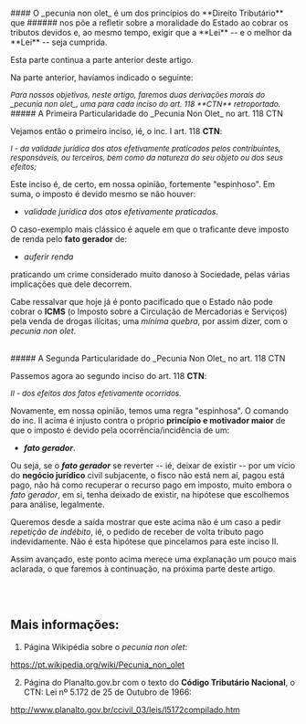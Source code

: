 <br>
#### O _pecunia non olet_ é um dos princípios do **Direito Tributário** que
###### nos põe a refletir sobre a moralidade do Estado ao cobrar os tributos devidos e, ao mesmo tempo, exigir que a **Lei** -- e o melhor da **Lei** -- seja cumprida.
<br>

Esta parte continua a parte anterior deste artigo.

Na parte anterior, havíamos indicado o seguinte:

<cite style="font-size:small">
Para nossos objetivos, neste artigo, faremos duas derivações morais do _pecunia non olet_, uma para cada inciso do art. 118 **CTN** retroportado.
</cite>

<br>
##### A Primeira Particularidade do _Pecunia Non Olet_ no art. 118 CTN
<br>

Vejamos então o primeiro inciso, ié, o inc. I art. 118 **CTN**:

<cite style="font-size:small">
I - da validade jurídica dos atos efetivamente praticados pelos contribuintes, responsáveis, ou terceiros, bem como da natureza do seu objeto ou dos seus efeitos;
</cite>

Este inciso é, de certo, em nossa opinião, fortemente "espinhoso". Em suma, o imposto é devido mesmo se não houver:

- _validade jurídica dos atos efetivamente praticados_.

O caso-exemplo mais clássico é aquele em que o traficante deve imposto de renda pelo **fato gerador** de:

- _auferir renda_

praticando um crime considerado muito danoso à Sociedade, pelas várias implicações que dele decorrem.

Cabe ressalvar que hoje já é ponto pacificado que o Estado não pode cobrar o **ICMS** (o Imposto sobre a Circulação de Mercadorias e Serviços) pela venda de drogas ilícitas; uma _mínima quebra_, por assim dizer, com o _pecunia non olet_.

<br>
##### A Segunda Particularidade do _Pecunia Non Olet_ no art. 118 CTN
<br>

Passemos agora ao segundo inciso do art. 118 **CTN**:

<cite style="font-size:small">
II - dos efeitos dos fatos efetivamente ocorridos.
</cite>

Novamente, em nossa opinião, temos uma regra "espinhosa". O comando do inc. II acima é injusto contra o próprio **princípio e motivador maior** de que o imposto é devido pela ocorrência/incidência de um:

- **_fato gerador_**.

Ou seja, se o **_fato gerador_** se reverter -- ié, deixar de existir -- por um vício do **negócio jurídico** civil subjacente, o fisco não está nem aí, pagou está pago, não há como recuperar o recurso pago em imposto, muito embora o *_fato gerador_*, em si, tenha deixado de existir, na hipótese que escolhemos para análise, legalmente.

Queremos desde a saída mostrar que este acima não é um caso a pedir _repetição de indébito_, ié, o pedido de receber de volta tributo pago indevidamente. Não é esta hipótese que pincelamos para este inciso II.

Assim avançado, este ponto acima merece uma explanação um pouco mais aclarada, o que faremos à continuação, na próxima parte deste artigo.

<br>
<br>

Mais informações:
-----------------

1) Página Wikipédia sobre o _pecunia non olet_:

https://pt.wikipedia.org/wiki/Pecunia_non_olet

2) Página do Planalto.gov.br com o texto do **Código Tributário Nacional**, o CTN:
Lei nº 5.172 de 25 de Outubro de 1966:

http://www.planalto.gov.br/ccivil_03/leis/l5172compilado.htm
